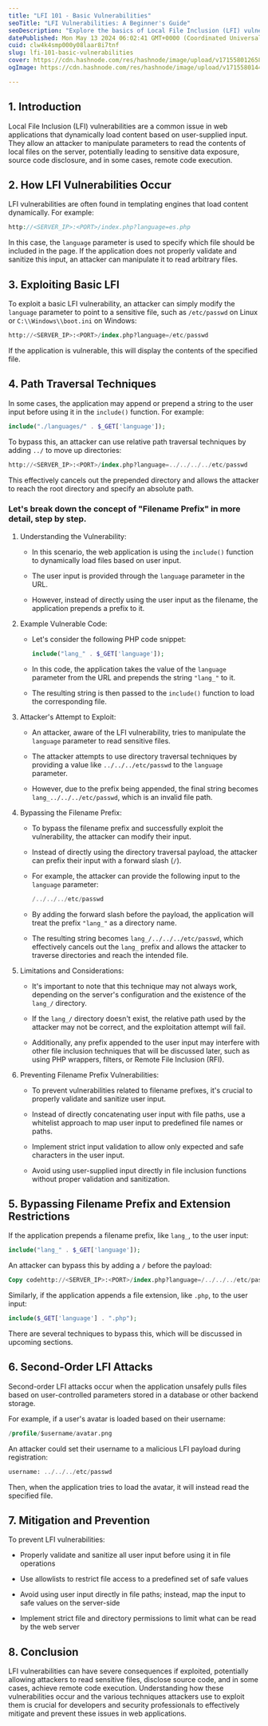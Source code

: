 ```yaml
---
title: "LFI 101 - Basic Vulnerabilities"
seoTitle: "LFI Vulnerabilities: A Beginner's Guide"
seoDescription: "Explore the basics of Local File Inclusion (LFI) vulnerabilities, their occurrence, exploitation techniques, and effective prevention strategies"
datePublished: Mon May 13 2024 06:02:41 GMT+0000 (Coordinated Universal Time)
cuid: clw4k4smp000y08laar8i7tnf
slug: lfi-101-basic-vulnerabilities
cover: https://cdn.hashnode.com/res/hashnode/image/upload/v1715580126587/6d93c5ea-a5cb-477b-9db5-1734cb0a2039.png
ogImage: https://cdn.hashnode.com/res/hashnode/image/upload/v1715580144304/b3aecad0-0965-40cc-9eae-e90fc90dc76d.png

---
```


## 1\. Introduction

Local File Inclusion (LFI) vulnerabilities are a common issue in web applications that dynamically load content based on user-supplied input. They allow an attacker to manipulate parameters to read the contents of local files on the server, potentially leading to sensitive data exposure, source code disclosure, and in some cases, remote code execution.

## 2\. How LFI Vulnerabilities Occur

LFI vulnerabilities are often found in templating engines that load content dynamically. For example:

```php
http://<SERVER_IP>:<PORT>/index.php?language=es.php

```

In this case, the `language` parameter is used to specify which file should be included in the page. If the application does not properly validate and sanitize this input, an attacker can manipulate it to read arbitrary files.

## 3\. Exploiting Basic LFI

To exploit a basic LFI vulnerability, an attacker can simply modify the `language` parameter to point to a sensitive file, such as `/etc/passwd` on Linux or `C:\\Windows\\boot.ini` on Windows:

```sql
http://<SERVER_IP>:<PORT>/index.php?language=/etc/passwd

```

If the application is vulnerable, this will display the contents of the specified file.

## 4\. Path Traversal Techniques

In some cases, the application may append or prepend a string to the user input before using it in the `include()` function. For example:

```php
include("./languages/" . $_GET['language']);

```

To bypass this, an attacker can use relative path traversal techniques by adding `../` to move up directories:

```sql
http://<SERVER_IP>:<PORT>/index.php?language=../../../../etc/passwd

```

This effectively cancels out the prepended directory and allows the attacker to reach the root directory and specify an absolute path.

### Let's break down the concept of "Filename Prefix" in more detail, step by step.

1. Understanding the Vulnerability:
    
    * In this scenario, the web application is using the `include()` function to dynamically load files based on user input.
        
    * The user input is provided through the `language` parameter in the URL.
        
    * However, instead of directly using the user input as the filename, the application prepends a prefix to it.
        
2. Example Vulnerable Code:
    
    * Let's consider the following PHP code snippet:
        
        ```php
        include("lang_" . $_GET['language']);
        
        ```
        
    * In this code, the application takes the value of the `language` parameter from the URL and prepends the string `"lang_"` to it.
        
    * The resulting string is then passed to the `include()` function to load the corresponding file.
        
3. Attacker's Attempt to Exploit:
    
    * An attacker, aware of the LFI vulnerability, tries to manipulate the `language` parameter to read sensitive files.
        
    * The attacker attempts to use directory traversal techniques by providing a value like `../../../etc/passwd` to the `language` parameter.
        
    * However, due to the prefix being appended, the final string becomes `lang_../../../etc/passwd`, which is an invalid file path.
        
4. Bypassing the Filename Prefix:
    
    * To bypass the filename prefix and successfully exploit the vulnerability, the attacker can modify their input.
        
    * Instead of directly using the directory traversal payload, the attacker can prefix their input with a forward slash (`/`).
        
    * For example, the attacker can provide the following input to the `language` parameter:
        
        ```sql
        /../../../etc/passwd
        
        ```
        
    * By adding the forward slash before the payload, the application will treat the prefix `"lang_"` as a directory name.
        
    * The resulting string becomes `lang_/../../../etc/passwd`, which effectively cancels out the `lang_` prefix and allows the attacker to traverse directories and reach the intended file.
        
5. Limitations and Considerations:
    
    * It's important to note that this technique may not always work, depending on the server's configuration and the existence of the `lang_/` directory.
        
    * If the `lang_/` directory doesn't exist, the relative path used by the attacker may not be correct, and the exploitation attempt will fail.
        
    * Additionally, any prefix appended to the user input may interfere with other file inclusion techniques that will be discussed later, such as using PHP wrappers, filters, or Remote File Inclusion (RFI).
        
6. Preventing Filename Prefix Vulnerabilities:
    
    * To prevent vulnerabilities related to filename prefixes, it's crucial to properly validate and sanitize user input.
        
    * Instead of directly concatenating user input with file paths, use a whitelist approach to map user input to predefined file names or paths.
        
    * Implement strict input validation to allow only expected and safe characters in the user input.
        
    * Avoid using user-supplied input directly in file inclusion functions without proper validation and sanitization.
        

## 5\. Bypassing Filename Prefix and Extension Restrictions

If the application prepends a filename prefix, like `lang_`, to the user input:

```php
include("lang_" . $_GET['language']);

```

An attacker can bypass this by adding a `/` before the payload:

```sql
Copy codehttp://<SERVER_IP>:<PORT>/index.php?language=/../../../etc/passwd

```

Similarly, if the application appends a file extension, like `.php`, to the user input:

```php
include($_GET['language'] . ".php");

```

There are several techniques to bypass this, which will be discussed in upcoming sections.

## 6\. Second-Order LFI Attacks

Second-order LFI attacks occur when the application unsafely pulls files based on user-controlled parameters stored in a database or other backend storage.

For example, if a user's avatar is loaded based on their username:

```sql
/profile/$username/avatar.png

```

An attacker could set their username to a malicious LFI payload during registration:

```sql
username: ../../../etc/passwd

```

Then, when the application tries to load the avatar, it will instead read the specified file.

## 7\. Mitigation and Prevention

To prevent LFI vulnerabilities:

* Properly validate and sanitize all user input before using it in file operations
    
* Use allowlists to restrict file access to a predefined set of safe values
    
* Avoid using user input directly in file paths; instead, map the input to safe values on the server-side
    
* Implement strict file and directory permissions to limit what can be read by the web server
    

## 8\. Conclusion

LFI vulnerabilities can have severe consequences if exploited, potentially allowing attackers to read sensitive files, disclose source code, and in some cases, achieve remote code execution. Understanding how these vulnerabilities occur and the various techniques attackers use to exploit them is crucial for developers and security professionals to effectively mitigate and prevent these issues in web applications.
